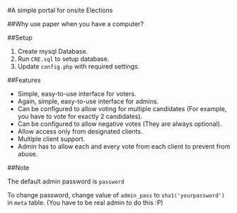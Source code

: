 #A simple portal for onsite Elections

##Why use paper when you have a computer?

##Setup

1. Create mysql Database.
2. Run `CRE.sql` to setup database.
3. Update `config.php` with required settings.

##Features

- Simple, easy-to-use interface for voters.
- Again, simple, easy-to-use interface for admins.
- Can be configured to allow voting for multiple candidates (For example, you have to vote for exactly 2 candidates).
- Can be configured to allow negative votes (They are always optional).
- Allow access only from designated clients.
- Multiple client support.
- Admin has to allow each and every vote from each client to prevent from abuse.

##Note

The default admin password is `password`

To change password, change value of `admin_pass` to `sha1('yourpassword')` in `meta` table. (You have to be real admin to do this :P)
